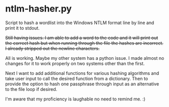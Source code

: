 # ntlm-hasher.py
Script to hash a wordlist into the Windows NTLM format line by line and print it to stdout.

<del>Still having issues. I am able to add a word to the code and it will print out the correct hash but when running through the file the hashes are incorrect. I already stripped out the newline characters.</del>

All is working. Maybe my other system has a python issue. I made almost no changes for it to work properly on two systems other than the first. 

Next I want to add additional functions for various hashing algorithms and take user input to call the desired function from a dictionary. Then to provide the option to hash one passphrase through input as an alternative to the file loop if desired. 

I'm aware that my proficiency is laughable no need to remind me. :)
